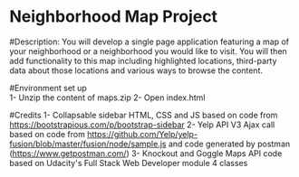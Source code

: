 # Neighborhood Map Project  

#Description:
You will develop a single page application featuring a map of your neighborhood or a neighborhood you would like to visit. You will then add functionality to this map including highlighted locations, third-party data about those locations and various ways to browse the content.

#Environment set up   
1- Unzip the content of maps.zip
2- Open index.html

#Credits
1- Collapsable sidebar HTML, CSS and JS based on code from https://bootstrapious.com/p/bootstrap-sidebar
2- Yelp API V3 Ajax call based on code from https://github.com/Yelp/yelp-fusion/blob/master/fusion/node/sample.js and code generated by postman (https://www.getpostman.com/)
3- Knockout and Goggle Maps API code based on Udacity's Full Stack Web Developer module 4 classes

